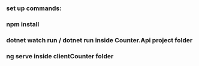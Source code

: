 ### set up commands:
### npm install
### dotnet watch run / dotnet run inside Counter.Api project folder
### ng serve inside clientCounter folder

